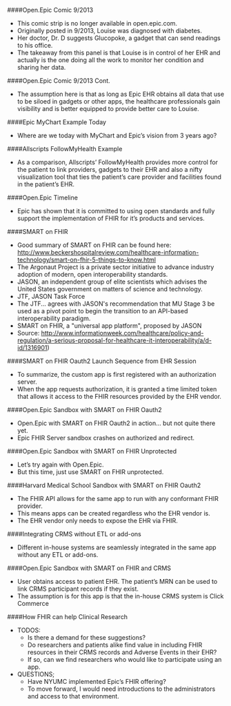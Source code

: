 ####Open.Epic Comic 9/2013
+ This comic strip is no longer available in open.epic.com.  
+ Originally posted in 9/2013, Louise was diagnosed with diabetes.  
+ Her doctor, Dr. D suggests Glucopoke, a gadget that can send readings to his office.  
+ The takeaway from this panel is that Louise is in control of her EHR and actually is the one doing all the work to monitor her condition and sharing her data.

####Open.Epic Comic 9/2013 Cont.
+ The assumption here is that as long as Epic EHR obtains all data that use to be siloed in gadgets or other apps, the healthcare professionals gain visibility and is better equipped to provide better care to Louise.

####Epic MyChart Example Today
+ Where are we today with MyChart and Epic’s vision from 3 years ago?

####Allscripts FollowMyHealth Example
+ As a comparison, Allscripts’ FollowMyHealth provides more control for the patient to link providers, gadgets to their EHR and also a nifty visualization tool that ties the patient’s care provider and facilities found in the patient’s EHR. 

####Open.Epic Timeline
+ Epic has shown that it is committed to using open standards and fully support the implementation of FHIR for it’s products and services.

####SMART on FHIR
+ Good summary of SMART on FHIR can be found here: http://www.beckershospitalreview.com/healthcare-information-technology/smart-on-fhir-5-things-to-know.html
+ The Argonaut Project is a private sector initiative to advance industry adoption of modern, open interoperability standards.
+ JASON, an independent group of elite scientists which advises the United States government on matters of science and technology.
+ JTF, JASON Task Force
+ The JTF... agrees with JASON's recommendation that MU Stage 3 be used as a pivot point to begin the transition to an API-based interoperability paradigm.
+ SMART on FHIR, a "universal app platform", proposed by JASON
+ Source: http://www.informationweek.com/healthcare/policy-and-regulation/a-serious-proposal-for-healthcare-it-interoperability/a/d-id/1316901)

####SMART on FHIR Oauth2 Launch Sequence from EHR Session
+ To summarize, the custom app is first registered with an authorization server.  
+ When the app requests authorization, it is granted a time limited token that allows it access to the FHIR resources provided by the EHR vendor.

####Open.Epic Sandbox with SMART on FHIR Oauth2
+ Open.Epic with SMART on FHIR Oauth2 in action… but not quite there yet.  
+ Epic FHIR Server sandbox crashes on authorized and redirect.

####Open.Epic Sandbox with SMART on FHIR Unprotected
+ Let’s try again with Open.Epic.  
+ But this time, just use SMART on FHIR unprotected.

####Harvard Medical School Sandbox with SMART on FHIR Oauth2
+ The FHIR API allows for the same app to run with any conformant FHIR provider.
+ This means apps can be created regardless who the EHR vendor is.  
+ The EHR vendor only needs to expose the EHR via FHIR.

####Integrating CRMS without ETL or add-ons
+ Different in-house systems are seamlessly integrated in the same app without any ETL or add-ons.

####Open.Epic Sandbox with SMART on FHIR and CRMS
+ User obtains access to patient EHR.  The patient’s MRN can be used to link CRMS participant records if they exist.
+ The assumption is for this app is that the in-house CRMS system is Click Commerce

####How FHIR can help Clinical Research
+ TODOS:
  - Is there a demand for these suggestions?
  - Do researchers and patients alike find value in including FHIR resources in their CRMS records and Adverse Events in their EHR?
  - If so, can we find researchers who would like to participate using an app.
+ QUESTIONS;
  - Have NYUMC implemented Epic’s FHIR offering?
  - To move forward, I would need introductions to the administrators and access to that environment.
